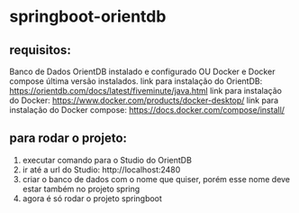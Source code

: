 # springboot-orientdb

## requisitos:
Banco de Dados OrientDB instalado e configurado OU Docker e Docker compose última versão instalados.
link para instalação do OrientDB: https://orientdb.com/docs/latest/fiveminute/java.html
link para instalação do Docker: https://www.docker.com/products/docker-desktop/
link para instalação do Docker compose: https://docs.docker.com/compose/install/

## para rodar o projeto:
1. executar comando para o Studio do OrientDB
2. ir até a url do Studio: http://localhost:2480
3. criar o banco de dados com o nome que quiser, porém esse nome deve estar também no projeto spring
4. agora é só rodar o projeto springboot
